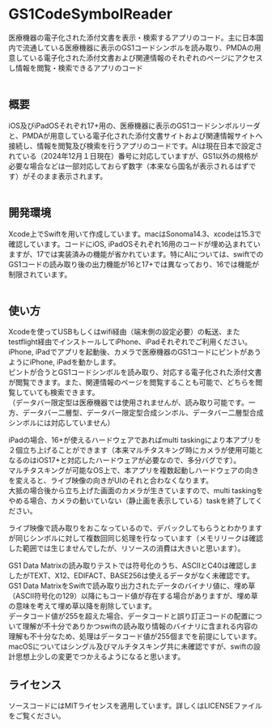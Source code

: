 # GS1CodeSymbolReader
医療機器の電子化された添付文書を表示・検索するアプリのコード。主に日本国内で流通している医療機器に表示のGS1コードシンボルを読み取り、PMDAの用意している電子化された添付文書および関連情報のそれぞれのページにアクセスし情報を閲覧・検索できるアプリのコード\
 
## 概要
iOS及びiPadOSそれぞれ17+用の、医療機器に表示のGS1コードシンボルリーダと、PMDAが用意している電子化された添付文書サイトおよび関連情報サイトへ接続し、情報を閲覧及び検索を行うアプリのコードです。AIは現在日本で設定されている（2024年12月１日現在）番号に対応していますが、GS1以外の規格が必要な場合などは一部対応しておらず数字（本来なら国名が表示されるはずです）がそのまま表示されます。\
 
## 開発環境
Xcode上でSwiftを用いて作成しています。macはSonoma14.3、xcodeは15.3で確認しています。コードにiOS, iPadOSそれぞれ16用のコードが埋め込まれていますが、17では実装済みの機能が省かれています。特にAIについては、swiftでのGS1コードの読み取り後の出力機能が16と17+では異なっており、16では機能が制限されています。\
 
## 使い方
Xcodeを使ってUSBもしくはwifi経由（端末側の設定必要）の転送、またtestflight経由でインストールしてiPhone、iPadそれぞれでご利用ください。\
iPhone, iPadでアプリを起動後、カメラで医療機器のGS1コードにピントがあうようにiPhone, iPadを動かします。\
ピントが合うとGS1コードシンボルを読み取り、対応する電子化された添付文書が閲覧できます。また、関連情報のページを閲覧することも可能で、どちらを閲覧していても検索できます。\
（データバー限定型は医療機器では使用されませんが、読み取り可能です。一方、データバー二層型、データバー限定型合成シンボル、データバー二層型合成シンボルには対応していません）

iPadの場合、16+が使えるハードウェアであればmulti taskingにより本アプリを２個立ち上げることができます（本来マルチタスキング時にカメラが使用可能となるのはiOS17+と対応したハードウェアが必要なので、多分バグです）。\
マルチタスキングが可能なOS上で、本アプリを複数起動しハードウェアの向きを変えると、ライブ映像の向きがUIのそれと合わなくなります。\
大抵の場合後から立ち上げた画面のカメラが生きていますので、multi taskingをやめる場合、カメラの動いていない（静止画を表示している）taskを終了してください。

ライブ映像で読み取りをおこなっているので、デバックしてもらうとわかりますが同じシンボルに対して複数回同じ処理を行なっています（メモリリークは確認した範囲では生じませんでしたが、リソースの消費は大きいと思います）。

GS1 Data Matrixの読み取りテストでは符号化のうち、ASCIIとC40は確認しましたがTEXT、X12、EDIFACT、BASE256は使えるデータがなく未確認です。\
GS1 Data MatrixをSwiftで読み取り出力されたデータのバイナリ値に、埋め草（ASCII符号化の129）以降にもコード値が存在する場合がありますが、埋め草の意味を考えて埋め草以降を削除しています。\
データコード値が255を超えた場合、データコードと誤り訂正コードの配置について理解が不十分でありかつswiftの読み取り情報のバイナリに含まれる内容の理解も不十分なため、処理はデータコード値が255個までを前提にしています。\
macOSについてはシングル及びマルチタスキング共に未確認ですが、swiftの設計思想上少しの変更でつかえるようになると思います。  

## ライセンス
ソースコードにはMITライセンスを適用しています。詳しくはLICENSEファイルをご覧ください。  
